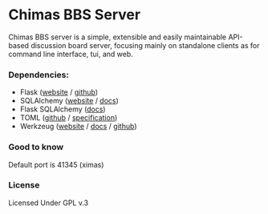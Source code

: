 # Chimas BBS Server


Chimas BBS server is a simple, extensible and easily maintainable API-based discussion board server, focusing mainly on standalone clients as for command line interface, tui, and web.

### Dependencies:

* Flask ([website](http://flask.pocoo.org/) / [github](https://github.com/pallets/flask))
* SQLAlchemy ([website](http://www.sqlalchemy.org/) / [docs](http://docs.sqlalchemy.org/en/rel_1_0/))
* Flask SQLAlchemy ([docs](flask-sqlalchemy.pocoo.org))
* TOML ([github](https://github.com/uiri/toml) / [specification](https://github.com/toml-lang/toml))
* Werkzeug ([website](http://werkzeug.pocoo.org/) / [docs](http://werkzeug.pocoo.org/docs/) / [github](http://github.com/mitsuhiko/werkzeug))

### Good to know

Default port is 41345 (ximas)

### License

Licensed Under GPL v.3
